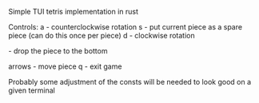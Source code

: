 Simple TUI tetris implementation in rust

Controls:
a - counterclockwise rotation
s - put current piece as a spare piece (can do this once per piece)
d - clockwise rotation

<space> - drop the piece to the bottom

arrows - move piece
q - exit game


Probably some adjustment of the consts will be needed to look good on a given terminal
